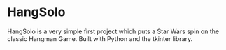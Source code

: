 # HangSolo


HangSolo is a very simple first project which puts a Star Wars spin on the classic Hangman Game. 
Built with Python and the tkinter library.
